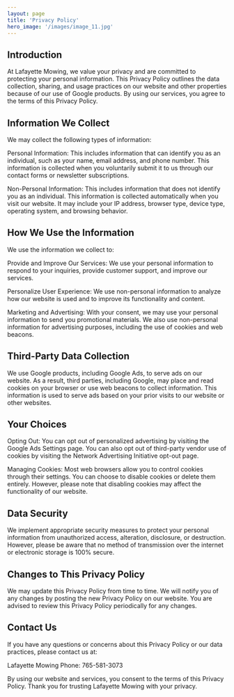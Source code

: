 ```yaml
---
layout: page
title: 'Privacy Policy'
hero_image: '/images/image_11.jpg'
---
```


## Introduction

At Lafayette Mowing, we value your privacy and are committed to protecting your personal information. This Privacy Policy outlines the data collection, sharing, and usage practices on our website and other properties because of our use of Google products. By using our services, you agree to the terms of this Privacy Policy.

## Information We Collect

We may collect the following types of information:

Personal Information: This includes information that can identify you as an individual, such as your name, email address, and phone number. This information is collected when you voluntarily submit it to us through our contact forms or newsletter subscriptions.

Non-Personal Information: This includes information that does not identify you as an individual. This information is collected automatically when you visit our website. It may include your IP address, browser type, device type, operating system, and browsing behavior.

## How We Use the Information

We use the information we collect to:

Provide and Improve Our Services: We use your personal information to respond to your inquiries, provide customer support, and improve our services.

Personalize User Experience: We use non-personal information to analyze how our website is used and to improve its functionality and content.

Marketing and Advertising: With your consent, we may use your personal information to send you promotional materials. We also use non-personal information for advertising purposes, including the use of cookies and web beacons.

## Third-Party Data Collection

We use Google products, including Google Ads, to serve ads on our website. As a result, third parties, including Google, may place and read cookies on your browser or use web beacons to collect information. This information is used to serve ads based on your prior visits to our website or other websites.

## Your Choices

Opting Out: You can opt out of personalized advertising by visiting the Google Ads Settings page. You can also opt out of third-party vendor use of cookies by visiting the Network Advertising Initiative opt-out page.

Managing Cookies: Most web browsers allow you to control cookies through their settings. You can choose to disable cookies or delete them entirely. However, please note that disabling cookies may affect the functionality of our website.

## Data Security

We implement appropriate security measures to protect your personal information from unauthorized access, alteration, disclosure, or destruction. However, please be aware that no method of transmission over the internet or electronic storage is 100% secure.

## Changes to This Privacy Policy

We may update this Privacy Policy from time to time. We will notify you of any changes by posting the new Privacy Policy on our website. You are advised to review this Privacy Policy periodically for any changes.

## Contact Us

If you have any questions or concerns about this Privacy Policy or our data practices, please contact us at:

Lafayette Mowing
Phone: 765-581-3073

By using our website and services, you consent to the terms of this Privacy Policy. Thank you for trusting Lafayette Mowing with your privacy.
